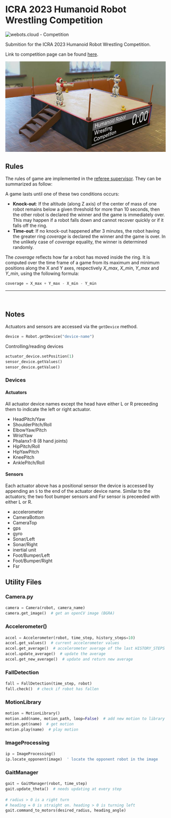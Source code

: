 <span id="title">

# ICRA 2023 Humanoid Robot Wrestling Competition

</span>

![webots.cloud - Competition](https://img.shields.io/badge/webots.cloud-Competition-007ACC)

Submition for the ICRA 2023 Humanoid Robot Wrestling Competition.

Link to competition page can be found [here](https://github.com/cyberbotics/wrestling).

![Webots screenshot](preview/thumbnail.jpg "Webots screenshot")

## Rules

The rules of game are implemented in the [referee supervisor](controllers/referee/referee.py).
They can be summarized as follow:

A game lasts until one of these two conditions occurs:
- **Knock-out**: If the altitude (along Z axis) of the center of mass of one robot remains below a given threshold for more than 10 seconds, then the other robot is declared the winner and the game is immediately over. This may happen if a robot falls down and cannot recover quickly or if it falls off the ring.
- **Time-out**: If no knock-out happened after 3 minutes, the robot having the greater ring *coverage* is declared the winner and the game is over. In the unlikely case of *coverage* equality, the winner is determined randomly. 

The *coverage* reflects how far a robot has moved inside the ring. It is computed over the time frame of a game from its maximum and minimum positions along the X and Y axes, respectively *X_max*, *X_min*, *Y_max* and *Y_min*, using the following formula:

```python
coverage = X_max + Y_max - X_min - Y_min
```

---

<br>

## Notes

Actuators and sensors are accessed via the ```getDevice``` method.
```python
device = Robot.getDevice("device-name")
```

Controlling/reading devices
```python
actuator_device.setPosition(1)
sensor_device.getValues()
sensor_device.getValue()
```

### Devices

#### Actuators
All actuator device names except the head have either L or R preceeding them to indicate the left or right actuator.

- HeadPitch/Yaw
- ShoulderPitch/Roll
- ElbowYaw/Pitch
- WristYaw
- Phalanx1-8 (8 hand joints)
- HipPitch/Roll
- HipYawPitch
- KneePitch
- AnklePitch/Roll

#### Sensors
Each actuator above has a positional sensor the device is accessed by appending an ```S``` to the end of the actuator device name. Similar to the actuators; the two foot bumper sensors and Fsr sensor is preceeded with either L or R.

- accelerometer
- CameraBottom
- CameraTop
- gps
- gyro
- Sonar/Left
- Sonar/Right
- inertial unit
- Foot/Bumper/Left
- Foot/Bumper/Right
- Fsr


## Utility Files

### Camera.py
```python
camera = Camera(robot, camera_name)
camera.get_image()  # get an openCV image (BGRA)
```

### Accelerometer()
```python
accel = Accelerometer(robot, time_step, history_steps=10)
accel.get_values()  # current accelerometer values
accel.get_average()  # accelerometer average of the last HISTORY_STEPS values
accel.update_average()  # update the average
accel.get_new_average()  # update and return new average
```

### FallDetection
```python
fall = FallDetection(time_step, robot)
fall.check()  # check if robot has fallen
```

### MotionLibrary
```python
motion = MotionLibrary()
motion.add(name, motion_path, loop=False)  # add new motion to library
motion.get(name)  # get motion
motion.play(name)  # play motion
```

### ImageProcessing
```python
ip = ImageProcessing()
ip.locate_opponent(image)  ' locate the opponent robot in the image
```

### GaitManager
```python
gait = GaitManager(robot, time_step)
gait.update_theta()  # needs updating at every step

# radius > 0 is a right turn
# heading = 0 is straight on. heading > 0 is turning left 
gait.command_to_motors(desired_radius, heading_angle)
```
